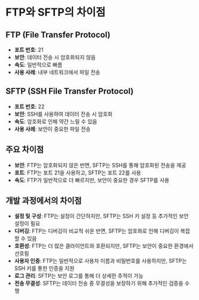 # FTP와 SFTP의 차이점

## FTP (File Transfer Protocol)
- **포트 번호**: 21
- **보안**: 데이터 전송 시 암호화되지 않음
- **속도**: 일반적으로 빠름
- **사용 사례**: 내부 네트워크에서 파일 전송

## SFTP (SSH File Transfer Protocol)
- **포트 번호**: 22
- **보안**: SSH를 사용하여 데이터 전송 시 암호화
- **속도**: 암호화로 인해 약간 느릴 수 있음
- **사용 사례**: 보안이 중요한 파일 전송

## 주요 차이점
- **보안**: FTP는 암호화되지 않은 반면, SFTP는 SSH를 통해 암호화된 전송을 제공
- **포트**: FTP는 포트 21을 사용하고, SFTP는 포트 22를 사용
- **속도**: FTP가 일반적으로 더 빠르지만, 보안이 중요한 경우 SFTP를 사용

## 개발 과정에서의 차이점
- **설정 및 구성**: FTP는 설정이 간단하지만, SFTP는 SSH 키 설정 등 추가적인 보안 설정이 필요
- **디버깅**: FTP는 디버깅이 비교적 쉬운 반면, SFTP는 암호화로 인해 디버깅이 복잡할 수 있음
- **호환성**: FTP는 더 많은 클라이언트와 호환되지만, SFTP는 보안이 중요한 환경에서 선호됨
- **사용자 인증**: FTP는 일반적으로 사용자 이름과 비밀번호를 사용하지만, SFTP는 SSH 키를 통한 인증을 지원
- **로그 관리**: SFTP는 보안 로그를 통해 더 상세한 추적이 가능
- **전송 무결성**: SFTP는 데이터 전송 중 무결성을 보장하기 위해 추가적인 검증을 수행
